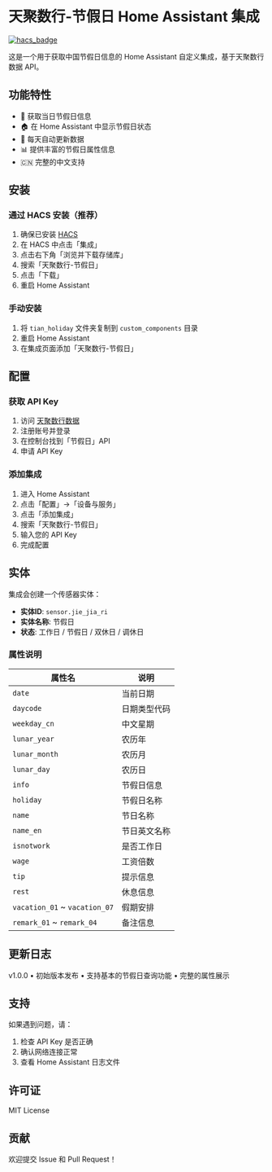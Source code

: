 # 天聚数行-节假日 Home Assistant 集成

[![hacs_badge](https://img.shields.io/badge/HACS-Custom-41BDF5.svg)](https://github.com/hacs/integration)

这是一个用于获取中国节假日信息的 Home Assistant 自定义集成，基于天聚数行数据 API。

## 功能特性

- 📅 获取当日节假日信息
- 🏠 在 Home Assistant 中显示节假日状态
- 🔄 每天自动更新数据
- 📊 提供丰富的节假日属性信息
- 🇨🇳 完整的中文支持

## 安装

### 通过 HACS 安装（推荐）

1. 确保已安装 [HACS](https://hacs.xyz/)
2. 在 HACS 中点击「集成」
3. 点击右下角「浏览并下载存储库」
4. 搜索「天聚数行-节假日」
5. 点击「下载」
6. 重启 Home Assistant

### 手动安装

1. 将 `tian_holiday` 文件夹复制到 `custom_components` 目录
2. 重启 Home Assistant
3. 在集成页面添加「天聚数行-节假日」

## 配置

### 获取 API Key

1. 访问 [天聚数行数据](https://www.tianapi.com/)
2. 注册账号并登录
3. 在控制台找到「节假日」API
4. 申请 API Key

### 添加集成

1. 进入 Home Assistant
2. 点击「配置」->「设备与服务」
3. 点击「添加集成」
4. 搜索「天聚数行-节假日」
5. 输入您的 API Key
6. 完成配置

## 实体

集成会创建一个传感器实体：

- **实体ID**: `sensor.jie_jia_ri`
- **实体名称**: 节假日
- **状态**: 工作日 / 节假日 / 双休日 / 调休日

### 属性说明

| 属性名 | 说明 |
|--------|------|
| `date` | 当前日期 |
| `daycode` | 日期类型代码 |
| `weekday_cn` | 中文星期 |
| `lunar_year` | 农历年 |
| `lunar_month` | 农历月 |
| `lunar_day` | 农历日 |
| `info` | 节假日信息 |
| `holiday` | 节假日名称 |
| `name` | 节日名称 |
| `name_en` | 节日英文名称 |
| `isnotwork` | 是否工作日 |
| `wage` | 工资倍数 |
| `tip` | 提示信息 |
| `rest` | 休息信息 |
| `vacation_01` ~ `vacation_07` | 假期安排 |
| `remark_01` ~ `remark_04` | 备注信息 |

## 更新日志
v1.0.0
•	初始版本发布
•	支持基本的节假日查询功能
•	完整的属性展示

## 支持
如果遇到问题，请：
1.	检查 API Key 是否正确
2.	确认网络连接正常
3.	查看 Home Assistant 日志文件

## 许可证
MIT License

## 贡献
欢迎提交 Issue 和 Pull Request！


